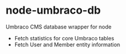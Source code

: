 # node-umbraco-db
Umbraco CMS database wrapper for node

- Fetch statistics for core Umbraco tables
- Fetch User and Member entity information
